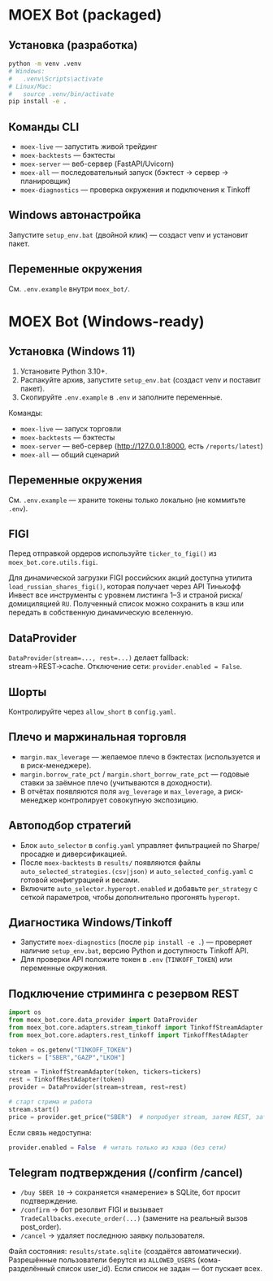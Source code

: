 
# MOEX Bot (packaged)

## Установка (разработка)
```bash
python -m venv .venv
# Windows:
#   .venv\Scripts\activate
# Linux/Mac:
#   source .venv/bin/activate
pip install -e .
```

## Команды CLI
- `moex-live` — запустить живой трейдинг
- `moex-backtests` — бэктесты
- `moex-server` — веб-сервер (FastAPI/Uvicorn)
- `moex-all` — последовательный запуск (бэктест → сервер → планировщик)
- `moex-diagnostics` — проверка окружения и подключения к Tinkoff

## Windows автонастройка
Запустите `setup_env.bat` (двойной клик) — создаст venv и установит пакет.

## Переменные окружения
См. `.env.example` внутри `moex_bot/`.


# MOEX Bot (Windows-ready)

## Установка (Windows 11)
1) Установите Python 3.10+.
2) Распакуйте архив, запустите `setup_env.bat` (создаст venv и поставит пакет).
3) Скопируйте `.env.example` в `.env` и заполните переменные.

Команды:
- `moex-live` — запуск торговли
- `moex-backtests` — бэктесты
- `moex-server` — веб-сервер (http://127.0.0.1:8000, есть `/reports/latest`)
- `moex-all` — общий сценарий

## Переменные окружения
См. `.env.example` — храните токены только локально (не коммитьте `.env`).

## FIGI
Перед отправкой ордеров используйте `ticker_to_figi()` из `moex_bot.core.utils.figi`.

Для динамической загрузки FIGI российских акций доступна утилита
`load_russian_shares_figi()`, которая получает через API Тинькофф Инвест все
инструменты с уровнем листинга 1–3 и страной риска/домициляцией `RU`. Полученный
список можно сохранить в кэш или передать в собственную динамическую вселенную.

## DataProvider
`DataProvider(stream=..., rest=...)` делает fallback: stream→REST→cache. 
Отключение сети: `provider.enabled = False`.

## Шорты
Контролируйте через `allow_short` в `config.yaml`.

## Плечо и маржинальная торговля
- `margin.max_leverage` — желаемое плечо в бэктестах (используется и в риск-менеджере).
- `margin.borrow_rate_pct` / `margin.short_borrow_rate_pct` — годовые ставки за заёмное плечо (учитываются в доходности).
- В отчётах появляются поля `avg_leverage` и `max_leverage`, а риск-менеджер контролирует совокупную экспозицию.

## Автоподбор стратегий
- Блок `auto_selector` в `config.yaml` управляет фильтрацией по Sharpe/просадке и диверсификацией.
- После `moex-backtests` в `results/` появляются файлы `auto_selected_strategies.(csv|json)` и `auto_selected_config.yaml` с готовой конфигурацией и весами.
- Включите `auto_selector.hyperopt.enabled` и добавьте `per_strategy` с сеткой параметров, чтобы дополнительно прогонять `hyperopt`.

## Диагностика Windows/Tinkoff
- Запустите `moex-diagnostics` (после `pip install -e .`) — проверяет наличие `setup_env.bat`, версию Python и доступность Tinkoff API.
- Для проверки API положите токен в `.env` (`TINKOFF_TOKEN`) или переменные окружения.

## Подключение стриминга с резервом REST

```python
import os
from moex_bot.core.data_provider import DataProvider
from moex_bot.core.adapters.stream_tinkoff import TinkoffStreamAdapter
from moex_bot.core.adapters.rest_tinkoff import TinkoffRestAdapter

token = os.getenv("TINKOFF_TOKEN")
tickers = ["SBER","GAZP","LKOH"]

stream = TinkoffStreamAdapter(token, tickers=tickers)
rest = TinkoffRestAdapter(token)
provider = DataProvider(stream=stream, rest=rest)

# старт стрима и работа
stream.start()
price = provider.get_price("SBER")  # попробует stream, затем REST, затем cache
```

Если связь недоступна:
```python
provider.enabled = False  # читать только из кэша (без сети)
```

## Telegram подтверждения (/confirm /cancel)

- `/buy SBER 10` → сохраняется «намерение» в SQLite, бот просит подтверждение.
- `/confirm` → бот резолвит FIGI и вызывает `TradeCallbacks.execute_order(...)` (замените на реальный вызов post_order).
- `/cancel` → удаляет последнюю заявку пользователя.

Файл состояния: `results/state.sqlite` (создаётся автоматически).
Разрешённые пользователи берутся из `ALLOWED_USERS` (кома-разделённый список user_id). Если список не задан — бот пускает всех.

